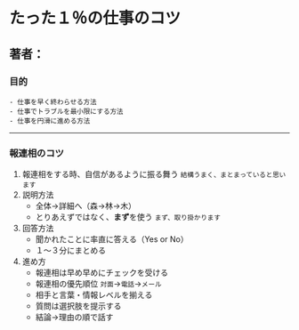 # たった１％の仕事のコツ
## 著者：
### 目的  
    - 仕事を早く終わらせる方法
    - 仕事でトラブルを最小限にする方法
    - 仕事を円滑に進める方法
---
### 報連相のコツ
1. 報連相をする時、自信があるように振る舞う
```結構うまく、まとまっていると思います```
1. 説明方法
    - 全体→詳細へ（森→林→木）
    - とりあえずではなく、**まず**を使う
  ```まず、取り掛かります```
1. 回答方法
    - 聞かれたことに率直に答える（Yes or No）
    - １～３分にまとめる
1. 進め方
    - 報連相は早め早めにチェックを受ける
    - 報連相の優先順位
    ```対面```→```電話```→```メール```
    - 相手と言葉・情報レベルを揃える
    - 質問は選択肢を提示する
    - 結論→理由の順で話す
